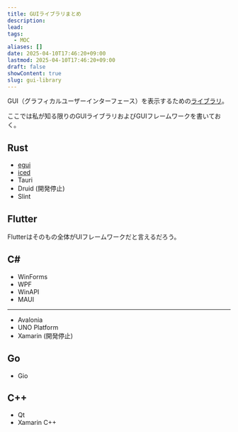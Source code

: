 ```yaml
---
title: GUIライブラリまとめ
description: 
lead: 
tags:
  - MOC
aliases: []
date: 2025-04-10T17:46:20+09:00
lastmod: 2025-04-10T17:46:20+09:00
draft: false
showContent: true
slug: gui-library
---
```

GUI（グラフィカルユーザーインターフェース）を表示するための[ライブラリ](ライブラリ.md)。

ここでは私が知る限りのGUIライブラリおよびGUIフレームワークを書いておく。
## Rust
- [egui](ui/egui/egui.md)
- [iced](ui/iced/iced.md)
- Tauri
- Druid (開発停止)
- Slint
## Flutter
Flutterはそのもの全体がUIフレームワークだと言えるだろう。
## C\#
- WinForms
- WPF
- WinAPI
- MAUI
---
- Avalonia
- UNO Platform
- Xamarin (開発停止)
## Go
- Gio
## C++
- Qt
- Xamarin C++